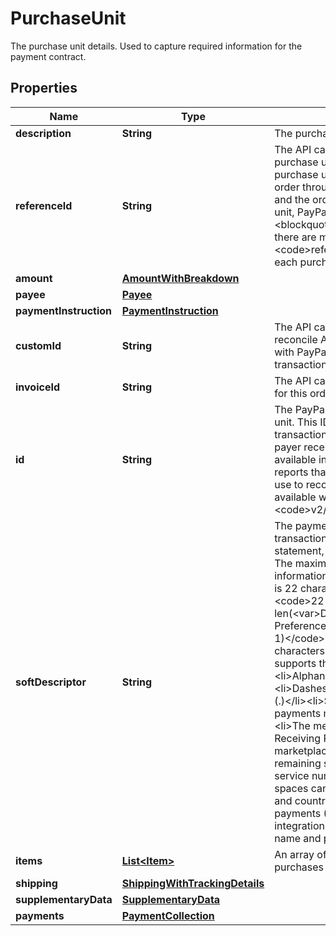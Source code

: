 

# PurchaseUnit

The purchase unit details. Used to capture required information for the payment contract.

## Properties

| Name | Type | Description | Notes |
|------------ | ------------- | ------------- | -------------|
|**description** | **String** | The purchase description. |  [optional] |
|**referenceId** | **String** | The API caller-provided external ID for the purchase unit. Required for multiple purchase units when you must update the order through &#x60;PATCH&#x60;. If you omit this value and the order contains only one purchase unit, PayPal sets this value to &#x60;default&#x60;. &lt;blockquote&gt;&lt;strong&gt;Note:&lt;/strong&gt; If there are multiple purchase units, &lt;code&gt;reference_id&lt;/code&gt; is required for each purchase unit.&lt;/blockquote&gt; |  [optional] |
|**amount** | [**AmountWithBreakdown**](AmountWithBreakdown.md) |  |  [optional] |
|**payee** | [**Payee**](Payee.md) |  |  [optional] |
|**paymentInstruction** | [**PaymentInstruction**](PaymentInstruction.md) |  |  [optional] |
|**customId** | **String** | The API caller-provided external ID. Used to reconcile API caller-initiated transactions with PayPal transactions. Appears in transaction and settlement reports. |  [optional] |
|**invoiceId** | **String** | The API caller-provided external invoice ID for this order. |  [optional] |
|**id** | **String** | The PayPal-generated ID for the purchase unit. This ID appears in both the payer&#39;s transaction history and the emails that the payer receives. In addition, this ID is available in transaction and settlement reports that merchants and API callers can use to reconcile transactions. This ID is only available when an order is saved by calling &lt;code&gt;v2/checkout/orders/id/save&lt;/code&gt;. |  [optional] |
|**softDescriptor** | **String** | The payment descriptor on account transactions on the customer&#39;s credit card statement, that PayPal sends to processors. The maximum length of the soft descriptor information that you can pass in the API field is 22 characters, in the following format:&lt;code&gt;22 - len(PAYPAL * (8)) - len(&lt;var&gt;Descriptor in Payment Receiving Preferences of Merchant account&lt;/var&gt; + 1)&lt;/code&gt;The PAYPAL prefix uses 8 characters.&lt;br/&gt;&lt;br/&gt;The soft descriptor supports the following ASCII characters:&lt;ul&gt;&lt;li&gt;Alphanumeric characters&lt;/li&gt;&lt;li&gt;Dashes&lt;/li&gt;&lt;li&gt;Asterisks&lt;/li&gt;&lt;li&gt;Periods (.)&lt;/li&gt;&lt;li&gt;Spaces&lt;/li&gt;&lt;/ul&gt;For Wallet payments marketplace integrations:&lt;ul&gt;&lt;li&gt;The merchant descriptor in the Payment Receiving Preferences must be the marketplace name.&lt;/li&gt;&lt;li&gt;You can&#39;t use the remaining space to show the customer service number.&lt;/li&gt;&lt;li&gt;The remaining spaces can be a combination of seller name and country.&lt;/li&gt;&lt;/ul&gt;&lt;br/&gt;For unbranded payments (Direct Card) marketplace integrations, use a combination of the seller name and phone number. |  [optional] |
|**items** | [**List&lt;Item&gt;**](Item.md) | An array of items that the customer purchases from the merchant. |  [optional] |
|**shipping** | [**ShippingWithTrackingDetails**](ShippingWithTrackingDetails.md) |  |  [optional] |
|**supplementaryData** | [**SupplementaryData**](SupplementaryData.md) |  |  [optional] |
|**payments** | [**PaymentCollection**](PaymentCollection.md) |  |  [optional] |



